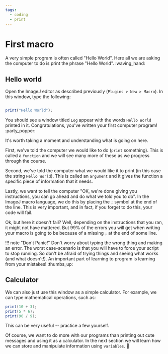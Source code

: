 ```yaml
---
tags:
  - coding
  - print
---
```

# First macro

A very simple program is often called "Hello World". Here all we are asking the
computer to do is print the phrase "Hello World". :waving_hand:

## Hello world

Open the ImageJ editor as described previously (`Plugins > New > Macro`).
In this window, type the following:

```javascript title=""

print("Hello World");

```

You should see a window titled `Log` appear with the words `Hello World`
printed in it. Congratulations, you've written your first computer program!
:party_popper:

It's worth taking a moment and understanding what is going on here.

First, we've told the computer  we would like to do (`print` something). This
is called a `function` and we will see many more of these as we progress through
the course.

Second, we've told the computer what we would like it to print (in this case the
string `Hello World`). This is called an `argument` and it gives the function a
specific piece of information that it needs.

Lastly, we want to tell the computer "OK, we're done giving you instructions,
you can go ahead and do what we told you to do". In the ImageJ macro language,
we do this by placing the `;` symbol at the end of the line. This is very
important, and in fact, if you forget to do this, your code will fail.

Ok, but here it doesn't fail? Well, depending on the instructions that you ran, it
might not have mattered. But 99% of the errors you will get when writing your macro
is going to be because of a missing `;` at the end of some line.

!!! note "Don't Panic!"
    Don't worry about typing the wrong thing and making an error. The worst
    case-scenario is that you will have to force your script to stop running.
    So don't be afraid of trying things and seeing what works (and what
    doesn't!). An important part of learning to program is learning from your
    mistakes! :thumbs_up:

## Calculator

We can also just use this window as a simple calculator. For example, we can
type mathematical operations, such as:

```java
print(10 + 3);
print(5 * 6);
print(90 / 9);
```

This can be very useful -- practice a few yourself.

Of course, we want to do more with our programs than printing out cute messages
and using it as a calculator. In the next section we will learn how we can
store and manipulate information using `variables`. :abacus:

